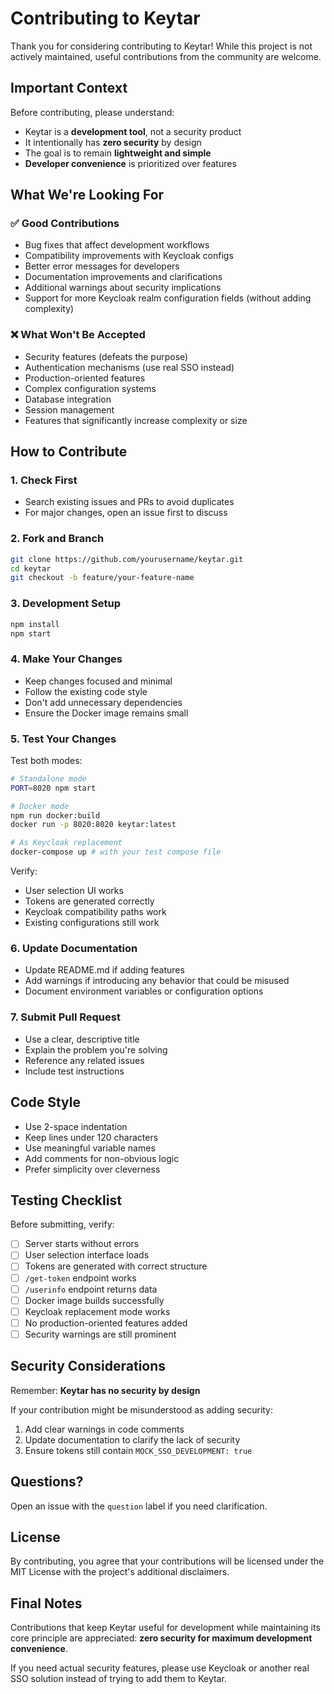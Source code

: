 # Contributing to Keytar

Thank you for considering contributing to Keytar! While this project is not actively maintained, useful contributions from the community are welcome.

## Important Context

Before contributing, please understand:
- Keytar is a **development tool**, not a security product
- It intentionally has **zero security** by design
- The goal is to remain **lightweight and simple**
- **Developer convenience** is prioritized over features

## What We're Looking For

### ✅ Good Contributions
- Bug fixes that affect development workflows
- Compatibility improvements with Keycloak configs
- Better error messages for developers
- Documentation improvements and clarifications
- Additional warnings about security implications
- Support for more Keycloak realm configuration fields (without adding complexity)

### ❌ What Won't Be Accepted
- Security features (defeats the purpose)
- Authentication mechanisms (use real SSO instead)
- Production-oriented features
- Complex configuration systems
- Database integration
- Session management
- Features that significantly increase complexity or size

## How to Contribute

### 1. Check First
- Search existing issues and PRs to avoid duplicates
- For major changes, open an issue first to discuss

### 2. Fork and Branch
```bash
git clone https://github.com/yourusername/keytar.git
cd keytar
git checkout -b feature/your-feature-name
```

### 3. Development Setup
```bash
npm install
npm start
```

### 4. Make Your Changes
- Keep changes focused and minimal
- Follow the existing code style
- Don't add unnecessary dependencies
- Ensure the Docker image remains small

### 5. Test Your Changes
Test both modes:
```bash
# Standalone mode
PORT=8020 npm start

# Docker mode
npm run docker:build
docker run -p 8020:8020 keytar:latest

# As Keycloak replacement
docker-compose up # with your test compose file
```

Verify:
- User selection UI works
- Tokens are generated correctly
- Keycloak compatibility paths work
- Existing configurations still work

### 6. Update Documentation
- Update README.md if adding features
- Add warnings if introducing any behavior that could be misused
- Document environment variables or configuration options

### 7. Submit Pull Request
- Use a clear, descriptive title
- Explain the problem you're solving
- Reference any related issues
- Include test instructions

## Code Style

- Use 2-space indentation
- Keep lines under 120 characters
- Use meaningful variable names
- Add comments for non-obvious logic
- Prefer simplicity over cleverness

## Testing Checklist

Before submitting, verify:
- [ ] Server starts without errors
- [ ] User selection interface loads
- [ ] Tokens are generated with correct structure
- [ ] `/get-token` endpoint works
- [ ] `/userinfo` endpoint returns data
- [ ] Docker image builds successfully
- [ ] Keycloak replacement mode works
- [ ] No production-oriented features added
- [ ] Security warnings are still prominent

## Security Considerations

Remember: **Keytar has no security by design**

If your contribution might be misunderstood as adding security:
1. Add clear warnings in code comments
2. Update documentation to clarify the lack of security
3. Ensure tokens still contain `MOCK_SSO_DEVELOPMENT: true`

## Questions?

Open an issue with the `question` label if you need clarification.

## License

By contributing, you agree that your contributions will be licensed under the MIT License with the project's additional disclaimers.

## Final Notes

Contributions that keep Keytar useful for development while maintaining its core principle are appreciated: **zero security for maximum development convenience**.

If you need actual security features, please use Keycloak or another real SSO solution instead of trying to add them to Keytar.